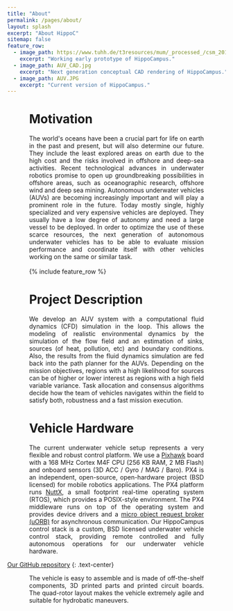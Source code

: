 ```yaml
---
title: "About"
permalink: /pages/about/
layout: splash
excerpt: "About HippoC"
sitemap: false
feature_row:
  - image_path: https://www.tuhh.de/t3resources/mum/_processed_/csm_2014-12-05_10.28.15_nocable_small_34d2a69318.jpg
    excerpt: "Working early prototype of HippoCampus."   
  - image_path: AUV_CAD.jpg
    excerpt: "Next generation conceptual CAD rendering of HippoCampus."
  - image_path: AUV.JPG
    excerpt: "Current version of HippoCampus." 
---
```

<div style="margin-left:10%; margin-right:10%; text-align: justify">
  <h1>Motivation</h1>
  The world's oceans have been a crucial part for life on earth in the past and present, but will also determine our future.
  They include the least explored areas on earth due to the high cost and the risks involved in offshore and deep-sea     
  activities.
  Recent technological advances in underwater robotics promise to open up groundbreaking possibilities in offshore areas, 
  such as oceanographic research, offshore wind and deep sea mining. 
  Autonomous underwater vehicles (AUVs) are becoming increasingly important and will play a prominent role in the future. 
  Today mostly single, highly specialized and very expensive vehicles are deployed. 
  They usually have a low degree of autonomy and need a large vessel to be deployed. 
  In order to optimize the use of these scarce resources, the next generation of autonomous underwater vehicles has to be able 
  to evaluate mission performance and coordinate itself with other vehicles working on the same or similar task.
</div>
<br>
<div style="width:80%;margin:auto;">{% include feature_row %}</div>

<div style="margin-left:10%; margin-right:10%; text-align: justify">
<h1>Project Description</h1>
We develop an AUV system with a computational fluid dynamics (CFD) simulation in the loop. This allows the modeling of realistic environmental dynamics by the simulation of the flow field and an estimation of sinks, sources (of heat, pollution, etc) and boundary conditions. Also, the results from the fluid dynamics simulation are fed back into the path planner for the AUVs. Depending on the mission objectives, regions with a high likelihood for sources can be of higher or lower interest as regions with a high field variable variance. Task allocation and consensus algorithms decide how the team of vehicles navigates within the field to satisfy both, robustness and a fast mission execution.

<h1>Vehicle Hardware</h1>
The current underwater vehicle setup represents a very flexible and robust control platform. We use a <a href="https://pixhawk.org/modules/pixhawk" target="_blank">Pixhawk</a> board with a 168 MHz Cortex M4F CPU (256 KB RAM, 2 MB Flash) and onboard sensors (3D ACC / Gyro / MAG / Baro). PX4 is an independent, open-source, open-hardware project (BSD licensed) for mobile robotics applications. The PX4 platform runs <a href="https://en.wikipedia.org/wiki/NuttX" target="_blank">NuttX</a>, a small footprint real-time operating system (RTOS), which provides a POSIX-style environment. The PX4 middleware runs on top of the operating system and provides device drivers and a <a href="https://en.wikipedia.org/wiki/Object_request_broker" target="_blank">micro object request broker (uORB)</a> for asynchronous communication. Our HippoCampus control stack is a custom, BSD licensed underwater vehicle control stack, providing remote controlled and fully autonomous operations for our underwater vehicle hardware.
</div>

<a href="https://github.com/EugenSol/FirmwareBeta" class="btn btn--warning" target="_blank">Our GitHub repository</a>
{: .text-center}
<div style="margin-left:10%; margin-right:10%; text-align: justify">
The vehicle is easy to assemble and is made of off-the-shelf components, 3D printed parts and printed circuit boards. The quad-rotor layout makes the vehicle extremely agile and suitable for hydrobatic maneuvers. 

</div>
